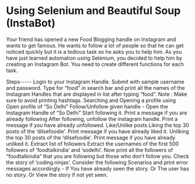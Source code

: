 # Using Selenium and Beautiful Soup (InstaBot)

Your friend has opened a new Food Blogging handle on Instagram and wants to get famous. He wants to follow a lot of people so that he can get noticed quickly but it is a tedious task so he asks you to help him. As you have just learned automation using Selenium, you decided to help him by creating an Instagram Bot.
You need to create different functions for each task.

Steps-----
Login to your Instagram Handle.
Submit with sample username and password.
Type for “food” in search bar and print all the names of the Instagram Handles that are displayed in list after typing “food”.
Note : Make sure to avoid printing hashtags.
Searching and Opening a profile using 
Open profile of “So Delhi” 
Follow/Unfollow given handle - 
Open the Instagram Handle of “So Delhi”
Start following it. Print a message if you are already following
After following, unfollow the instagram handle. Print a message if you have already unfollowed.
Like/Unlike posts
Liking the top 30 posts of the ‘dilsefoodie'. Print message if you have already liked it.
Unliking the top 30 posts of the ‘dilsefoodie’. Print message if you have already unliked it.
Extract list of followers
Extract the usernames of the first 500 followers of ‘foodtalkindia’ and ‘sodelhi’.
Now print all the followers of “foodtalkindia” that you are following but those who don’t follow you.
Check the story of ‘coding.ninjas’. Consider the following Scenarios and print error messages accordingly -
If You have already seen the story.
Or The user has no story.
Or View the story if not yet seen.

